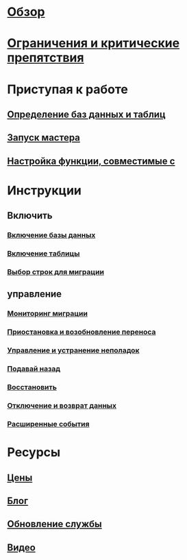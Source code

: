 # [Обзор](stretch-database.md)  
# [Ограничения и критические препятствия](limitations-for-stretch-database.md)
# Приступая к работе
## [Определение баз данных и таблиц](stretch-database-databases-and-tables-stretch-database-advisor.md)  
## [Запуск мастера](get-started-by-running-the-enable-database-for-stretch-wizard.md)
## [Настройка функции, совместимые с](configure-compatible-sql-server-features-with-stretch-database.md)  
# Инструкции
## Включить
### [Включение базы данных](enable-stretch-database-for-a-database.md)  
### [Включение таблицы](enable-stretch-database-for-a-table.md)  
### [Выбор строк для миграции](select-rows-to-migrate-by-using-a-filter-function-stretch-database.md)  
## управление
### [Мониторинг миграции](monitor-and-troubleshoot-data-migration-stretch-database.md)
### [Приостановка и возобновление переноса](pause-and-resume-data-migration-stretch-database.md)  
### [Управление и устранение неполадок](manage-and-troubleshoot-stretch-database.md)  
### [Подавай назад](backup-stretch-enabled-databases-stretch-database.md)  
### [Восстановить](restore-stretch-enabled-databases-stretch-database.md)  
### [Отключение и возврат данных](disable-stretch-database-and-bring-back-remote-data.md)
### [Расширенные события](extended-events-for-stretch-database.md)  
# Ресурсы
## [Цены](https://azure.microsoft.com/pricing/details/sql-server-stretch-database/)
## [Блог](https://blogs.technet.microsoft.com/dataplatforminsider/tag/stretch-database/)
## [Обновление службы](https://azure.microsoft.com/updates/?product=sql-server-stretch-database)
## [Видео](https://azure.microsoft.com/documentation/videos/index/?services=sql-server-stretch-database)
